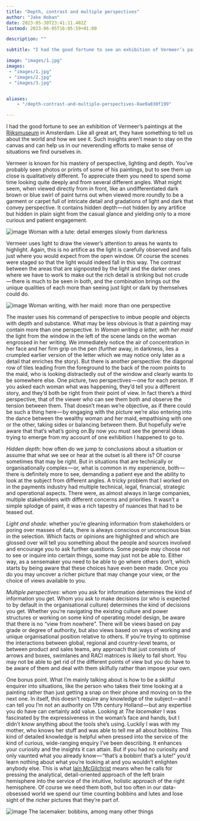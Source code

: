 ```yaml
---
title: "Depth, contrast and multiple perspectives"
author: "Jake Hoban"
date: 2023-05-30T23:41:11.402Z
lastmod: 2023-06-05T16:05:59+01:00

description: ""

subtitle: "I had the good fortune to see an exhibition of Vermeer’s paintings at the Rijksmuseum in Amsterdam. Like all great art, they have something…"

image: "images/1.jpg" 
images:
 - "images/1.jpg"
 - "images/2.jpg"
 - "images/3.jpg"


aliases:
    - "/depth-contrast-and-multiple-perspectives-8ae9a030f199"

---
```


I had the good fortune to see an exhibition of Vermeer’s paintings at the [Rijksmuseum](https://rijksmuseum.nl) in Amsterdam. Like all great art, they have something to tell us about the world and how we see it. Such insights aren’t mean to stay on the canvas and can help us in our neverending efforts to make sense of situations we find ourselves in.

Vermeer is known for his mastery of perspective, lighting and depth. You’ve probably seen photos or prints of some of his paintings, but to see them up close is qualitatively different. To appreciate them you need to spend some time looking quite deeply and from several different angles. What might seem, when viewed directly from in front, like an undifferentiated dark brown or blue swirl of paint turns out when viewed more roundly to be a garment or carpet full of intricate detail and gradations of light and dark that convey perspective. It contains hidden depth — not hidden by any artifice but hidden in plain sight from the casual glance and yielding only to a more curious and patient engagement.

![image](images/1.jpg#layoutTextWidth)
Woman with a lute: detail emerges slowly from darkness



Vermeer uses light to draw the viewer’s attention to areas he wants to highlight. Again, this is no artifice as the light is carefully observed and falls just where you would expect from the open window. Of course the scenes were staged so that the light would indeed fall in this way. The contrast between the areas that are signposted by the light and the darker ones where we have to work to make out the rich detail is striking but not crude — there is much to be seen in both, and the combination brings out the unique qualities of each more than seeing just light or dark by themselves could do.

![image](images/2.jpg#layoutTextWidth)
Woman writing, with her maid: more than one perspective



The master uses his command of perspective to imbue people and objects with depth and substance. What may be less obvious is that a painting may contain more than one perspective. In _Woman writing a letter, with her maid_ the light from the window in the left of the scene lands on the woman engrossed in her writing. We immediately notice the air of concentration in her face and her firm grip on the pen (further away, in darkness, lies a crumpled earlier version of the letter which we may notice only later as a detail that enriches the story). But there is another perspective: the diagonal row of tiles leading from the foreground to the back of the room points to the maid, who is looking distractedly out of the window and clearly wants to be somewhere else. One picture, two perspectives — one for each person. If you asked each woman what was happening, they’d tell you a different story, and they’d both be right from their point of view. In fact there’s a third perspective, that of the viewer who can see them both and observe the tension between them. That doesn’t mean we’re objective, as if there could be such a thing here — by engaging with the picture we’re also entering into the dance between the wealthy woman and her maid, empathising with one or the other, taking sides or balancing between them. But hopefully we’re aware that that’s what’s going on.By now you must see the general ideas trying to emerge from my account of one exhibition I happened to go to.

_Hidden depth_: how often do we jump to conclusions about a situation or assume that what we see or hear at the outset is all there is? Of course sometimes that may be right. But in situations that are technically or organisationally complex — or, what is common in my experience, both — there is definitely more to see, demanding a patient eye and the ability to look at the subject from different angles. A tricky problem that I worked on in the payments industry had multiple technical, legal, financial, strategic and operational aspects. There were, as almost always in large companies, multiple stakeholders with different concerns and priorities. It wasn’t a simple splodge of paint, it was a rich tapestry of nuances that had to be teased out.

_Light and shade_: whether you’re gleaning information from stakeholders or poring over masses of data, there is always conscious or unconscious bias in the selection. Which facts or opinions are highlighted and which are glossed over will tell you something about the people and sources involved and encourage you to ask further questions. Some people may choose not to see or inquire into certain things, some may just not be able to. Either way, as a sensemaker you need to be able to go where others don’t, which starts by being aware that these choices have even been made. Once you do you may uncover a richer picture that may change your view, or the choice of views available to you.

_Multiple perspectives_: whom you ask for information determines the kind of information you get. Whom you ask to make decisions (or who is expected to by default in the organisational culture) determines the kind of decisions you get. Whether you’re navigating the existing culture and power structures or working on some kind of operating model design, be aware that there is no “view from nowhere”. There will be views based on pay grade or degree of authority, but also views based on ways of working and unique organisational position relative to others. If you’re trying to optimise the interactions between global, regional and country-level teams, or between product and sales teams, any approach that just consists of arrows and boxes, swimlanes and RACI matrices is likely to fall short. You may not be able to get rid of the different points of view but you do have to be aware of them and deal with them skilfully rather than impose your own.

One bonus point. What I’m mainly talking about is how to be a skillful enquirer into situations, like the person who takes their time looking at a painting rather than just getting a snap on their phone and moving on to the next one. In itself, this doesn’t require any knowledge of the subject — and I can tell you I’m not an authority on 17th century Holland — but any expertise you do have can certainly add value. Looking at _The lacemaker_ I was fascinated by the expressiveness in the woman’s face and hands, but I didn’t know anything about the tools she’s using. Luckily I was with my mother, who knows her stuff and was able to tell me all about bobbins. This kind of detailed knowledge is helpful when pressed into the service of the kind of curious, wide-ranging enquiry I’ve been describing. It enhances your curiosity and the insights it can attain. But if you had no curiosity and only vaunted what you already know — “that’s a bobbin! that’s a lute!” you’d learn nothing about what you’re looking at and you wouldn’t enlighten anybody else. This is what [Iain McGilchrist](https://channelmcgilchrist.com) means when he calls for pressing the analytical, detail-oriented approach of the left brain hemisphere into the service of the intuitive, holistic approach of the right hemisphere. Of course we need them both, but too often in our data-obsessed world we spend our time counting bobbins and lutes and lose sight of the richer pictures that they’re part of.

![image](images/3.jpg#layoutTextWidth)
The lacemaker: bobbins, among many other things
